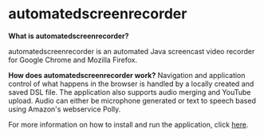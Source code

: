 # automatedscreenrecorder  
**What is automatedscreenrecorder?**

automatedscreenrecorder is an automated Java screencast video recorder for Google Chrome and Mozilla Firefox.

**How does automatedscreenrecorder work?**
Navigation and application control of what happens in the browser is handled by a locally created and saved DSL file.
The application also supports audio merging and YouTube upload.
Audio can either be microphone generated or text to speech based using Amazon's webservice Polly.

For more information on how to install and run the application, click [here](https://github.com/Kaeties/automatedscreenrecorder/wiki).

